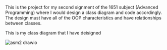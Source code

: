 This is the project for my second signment of the 1651 subject (Advanced Programming) where I would design a class diagram and code accordingly.
The design must have all of the OOP characteristics and have relationships between classes.  
  
  
This is my class diagram that I have deisigned



![asm2 drawio](https://user-images.githubusercontent.com/96813066/197355256-f895a853-6fd9-4b37-bfc0-a5eb326a3375.png)
